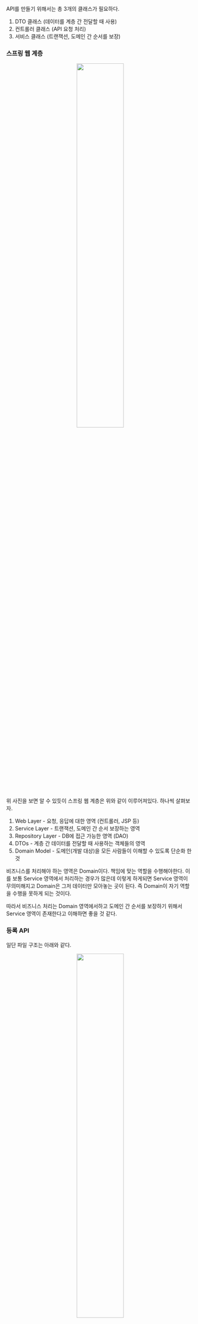 API를 만들기 위해서는 총 3개의 클래스가 필요하다.

1. DTO 클래스 (데이터를 계층 간 전달할 때 사용)
2. 컨트롤러 클래스 (API 요청 처리)
3. 서비스 클래스 (트랜잭션, 도메인 간 순서를 보장)

### 스프링 웹 계층

<center>
  <img
    src="https://github.com/user-attachments/assets/d9c1cc48-75eb-4641-8c35-841849b735a6"
    width="50%"
  />
</center>

위 사진을 보면 알 수 있듯이 스프링 웹 계층은 위와 같이 이루어져있다. 하나씩 살펴보자.

1. Web Layer - 요청, 응답에 대한 영역 (컨트롤러, JSP 등)
2. Service Layer - 트랜잭션, 도메인 간 순서 보장하는 영역
3. Repository Layer - DB에 접근 가능한 영역 (DAO)
4. DTOs - 계층 간 데이터를 전달할 때 사용하는 객체들의 영역
5. Domain Model - 도메인(개발 대상)을 모든 사람들이 이해할 수 있도록 단순화 한 것

비즈니스를 처리해야 하는 영역은 Domain이다. 책임에 맞는 역할을 수행해야한다. 이를 보통 Service 영역에서 처리하는 경우가 많은데 이렇게 하게되면 Service 영역이 무의미해지고 Domain은 그저 데이터만 모아놓는 곳이 된다. 즉 Domain이 자기 역할을 수행을 못하게 되는 것이다.

따라서 비즈니스 처리는 Domain 영역에서하고 도메인 간 순서를 보장하기 위해서 Service 영역이 존재한다고 이해하면 좋을 것 같다.

### 등록 API

일단 파일 구조는 아래와 같다.

<center>
  <img
    src="https://github.com/user-attachments/assets/6cfeff3f-edc3-400f-bc98-21c29eb58446"
    width="50%"
  />
</center>

### Controller

```java
@RequiredArgsConstructor
@RestController
public class PostsApiController {
    private final PostsService postsService;

    @PostMapping("/api/v1/posts")
    public Long save(@RequestBody PostsSaveRequestDto requestDto) {
        return postsService.save(requestDto);
    }
}

```

### Service

```java
@RequiredArgsConstructor
@Service
public class PostsService {
    private final PostsRepository postsRepository;

    @Transactional
    public Long save(PostsSaveRequestDto requestDto) {
        return postsRepository.save(requestDto.toEntity()).getId();
    }
}
```

컨트롤러와 서비스에 보면 생성자가 없고 초기화를 하지 않았는데 postsService, postsRepository를 사용하는 것을 확인할 수 있다. 사실 스프링에서 Bean을 주입해서 사용을 하는 것이다. 해당 계층과 의존 관계를 맺어야 원활한 동작이 가능하기 때문에 의존성 주입이라고 한다.

Bean을 주입하는 방법에는 3가지가 있다.

1. @Autowired (권장하지 않는다.)

- 순환 참조 - 서로 다른 빈들이 서로를 필요로 하면서 스프링이 어떤 스프링 빈을 먼저 생성할지 모르는 문제가 발생할 수 있다. 해당 어노테이션을 사용하면 객체 생성과 빈을 주입하는 시점이 달라서 컴파일 시에는 문제가 발생안하고 나중에 객체의 메서드를 사용할 때 문제가 터지게 된다.
- 강한 결합 - A라는 클래스 내부에서 B 객체를 직접 생성하고 있으면 강한 결합이 발생한다. 왜냐하면 B 객체말고 다른 C 객체로 변경하고자 할 때 A 클래스 내부의 코드를 수정해줘야 하기 때문이다.
- final 사용 불가 - Autowired는 객체가 생성된 후 주입되기 때문에 final을 사용할 수 없다. final은 선언과 동시에 초기화를 하거나 생성자에서 초기화를 하는데 둘의 시점이 다르기 때문에 final 키워드는 사용할 수 없다.

2. Setter

Setter를 사용해서 주입을 하게되면 나중에 다른 객체를 주입할 수 있어서 안정성에 문제가 생길 수 있다.

3. 생성자

@RequiredArgsConstructor 어노테이션이 붙어있어서 final이 붙은 필드를 인자값으로 하는 생성자를 만들어준다. 그래서 따로 생성자를 만들지 않아도 생성자를 사용해서 필드에 객체를 주입할 수 있게된다.

그리고 final 키워드가 붙었기 때문에 나중에 다른 객체를 의존하게 될 가능성을 차단해서 안정성이 올라가게 된다.

객체를 생성할 때 생성자가 호출되고 빈을 주입하기 때문에 컴파일 시점에 순환 참조가 있다면 바로 에러를 내준다.

추가로 컨트롤러에 새로운 서비스가 추가되거나 컴포넌트가 제거돼도 기존 코드를 수정할 필요가 없어서 편리하다.

### DTO

```java
@Getter
@NoArgsConstructor
public class PostsSaveRequestDto {
    private String title;
    private String content;
    private String author;

    private PostsSaveRequestDto(String title, String content, String author) {
        this.title = title;
        this.content = content;
        this.author = author;
    }

    public static PostsSaveRequestDto saveRequest(String title, String content, String author) {
        return new PostsSaveRequestDto(title, content, author);
    }

    public Post toEntity() {
        return Post.ofPosts(this.title, this.content, this.author);
    }
}
```

DTO를 보면 엔티티와 구조가 비슷하다. 그럼 엔티티를 사용하면되지 왜 굳이 DTO를 새로 만드는지 의문이 들 수 있다. 엔티티는 DB와 아주 밀접하게 닿아있는 친구다. 그래서 엔티티를 변경하고 수정한다는 것은 큰 위험이 따를 수 있다. 그리고 DTO는 계층 간에 데이터를 전송할 때 사용을 많이 하는데 엔티티를 계층 간 데이터 전송을 위해 막 생성하고 수정하는 것은 위험이 크다. 엔티티를 기준으로 테이블이 생성되고 스키마 변경된다. 그래서 DTO를 따로 만드는 것이다.

### 테스트 코드

잘 동작하는지 확인하기 위해서 아래와 같이 테스트 코드를 작성했다.

```java
@ExtendWith(SpringExtension.class)
@SpringBootTest(webEnvironment = SpringBootTest.WebEnvironment.RANDOM_PORT)
public class PostsApiControllerTest {
    @LocalServerPort
    private int port;

    @Autowired
    private TestRestTemplate restTemplate;

    @Autowired
    private PostsRepository postsRepository;

    @AfterEach
    public void tearDown() throws Exception {
        postsRepository.deleteAll();
    }

    @Test
    public void Post_등록된다() throws Exception {
        // given
        String title = "title";
        String content = "content";
        PostsSaveRequestDto requestDto = PostsSaveRequestDto.saveRequest(title, content, "author");

        String url = "http://localhost:" + port + "/api/v1/posts";

        // when
        ResponseEntity<Long> responseEntity = restTemplate.postForEntity(url, requestDto, Long.class);

        // then
        assertThat(responseEntity.getStatusCode()).isEqualTo(HttpStatus.OK);
        assertThat(responseEntity.getBody()).isGreaterThan(0L);

        List<Post> all = postsRepository.findAll();
        assertThat(all.get(0).getTitle()).isEqualTo(title);
        assertThat(all.get(0).getContent()).isEqualTo(content);
    }
}
```

### 수정 API

### 컨트롤러

```java
@RequiredArgsConstructor
@RestController
public class PostsApiController {
    private final PostsService postsService;

    @PutMapping("/api/v1/posts/{id}")
    public Long update(@PathVariable Long id, @RequestBody PostsUpdateRequestDto requestDto) {
        return postsService.update(id, requestDto);
    }
}
```

### 서비스

```java
@RequiredArgsConstructor
@Service
public class PostsService {
    private final PostsRepository postsRepository;

    @Transactional
    public Long update(Long id, PostsUpdateRequestDto requestDto) {
        Post post = postsRepository.findById(id)
                .orElseThrow(() -> new IllegalArgumentException("해당 게시글이 없습니다. id=" + id));
        post.update(requestDto);
        return id;
    }
}
```

자세히 보면 update 기능에 쿼리를 날리는 부분이 없다. 그런데 어떻게 update를 할 수 있는 것일까? 그 이유는 JPA 영속성 컨텍스트 때문이다.

영속성 컨텍스트는 엔티티를 영구적으로 저장하는 환경을 말한다. JPA의 엔티티 매니저가 활성화 된 상태로 DB에 접근해 데이터를 가져오면 이 데이터는 영속성 컨텍스트가 유지된 상태다.

이 상태에서 데이터를 변경하면 트랜잭션이 끝나는 시점에 알아서 해당 테이블의 변경분을 반영한다. 그래서 별도로 update 쿼리를 날릴 필요가 없는 것이다. 이 개념을 더티 체킹이라고 한다.

### DTO

```java
@Getter
public class PostsUpdateRequestDto {
    private String title;
    private String content;

    private PostsUpdateRequestDto(String title, String content) {
        this.title = title;
        this.content = content;
    }

    public static PostsUpdateRequestDto ofPostsUpdateRequestDTO(String title, String content) {
        return new PostsUpdateRequestDto(title, content);
    }
}
```

### 조회 API

### 컨트롤러

```java
@RequiredArgsConstructor
@RestController
public class PostsApiController {
    private final PostsService postsService;

    @GetMapping("/api/v1/posts/{id}")
    public PostResponseDto findById(@PathVariable Long id) {
        return postsService.findById(id);
    }
}
```

### 서비스

```java
@RequiredArgsConstructor
@Service
public class PostsService {
    private final PostsRepository postsRepository;

    public PostResponseDto findById(Long id) {
        Post entity = postsRepository.findById(id)
                .orElseThrow(() -> new IllegalArgumentException("해당 게시글이 없습니다. id=" + id));

        return PostResponseDto.fromEntity(entity);
    }
}
```

### DTO

```java
@Getter
public class PostResponseDto {
    private Long id;
    private String title;
    private String content;
    private String author;

    private PostResponseDto(Long id, String title, String content, String author) {
        this.id = id;
        this.title = title;
        this.content = content;
        this.author = author;
    }

    public static PostResponseDto fromEntity(Post entity){
        return new PostResponseDto(entity.getId(), entity.getTitle(), entity.getContent(), entity.getAuthor());
    }
}
```
